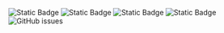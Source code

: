 ![Static Badge](https://img.shields.io/badge/blacklists-60-000000) ![Static Badge](https://img.shields.io/badge/blacklisted-2968793-cc0000) ![Static Badge](https://img.shields.io/badge/whitelisted-2242-00CC00) ![Static Badge](https://img.shields.io/badge/streaming_blacklist-28106-000000) ![GitHub issues](https://img.shields.io/github/issues/fabriziosalmi/blacklists)
